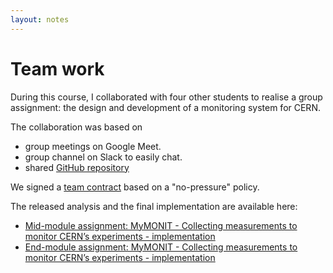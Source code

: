 ```yaml
---
layout: notes
---
```

# Team work

During this course, I collaborated with four other students to realise a group assignment: the design and development of a monitoring system for CERN.

The collaboration was based on
- group meetings on Google Meet.
- group channel on Slack to easily chat.
- shared [GitHub repository](https://github.com/ros101/ssdcs-assignment)

We signed a [team contract](./TeamContract.pdf) based on a "no-pressure" policy.

The released analysis and the final implementation are available here:

- [Mid-module assignment&#58; MyMONIT - Collecting measurements to monitor CERN’s experiments - implementation](../mid-module-system-design)
- [End-module assignment&#58; MyMONIT - Collecting measurements to monitor CERN’s experiments - implementation](../end-module-system-design/)
